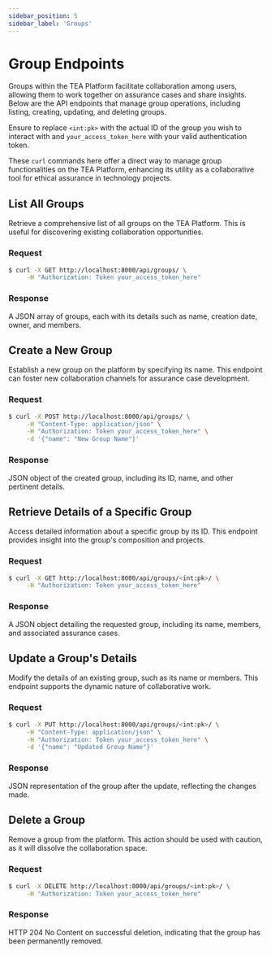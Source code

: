 ```yaml
---
sidebar_position: 5
sidebar_label: 'Groups'
---
```


# Group Endpoints

Groups within the TEA Platform facilitate collaboration among users, allowing them to work together on assurance cases and share insights. Below are the API endpoints that manage group operations, including listing, creating, updating, and deleting groups.

Ensure to replace `<int:pk>` with the actual ID of the group you wish to interact with and `your_access_token_here` with your valid authentication token.

These `curl` commands here offer a direct way to manage group functionalities on the TEA Platform, enhancing its utility as a collaborative tool for ethical assurance in technology projects.

## List All Groups

Retrieve a comprehensive list of all groups on the TEA Platform. This is useful for discovering existing collaboration opportunities.

### Request

```bash
$ curl -X GET http://localhost:8000/api/groups/ \
     -H "Authorization: Token your_access_token_here"
```

### Response

A JSON array of groups, each with its details such as name, creation date, owner, and members.

## Create a New Group

Establish a new group on the platform by specifying its name. This endpoint can foster new collaboration channels for assurance case development.

### Request

```bash
$ curl -X POST http://localhost:8000/api/groups/ \
     -H "Content-Type: application/json" \
     -H "Authorization: Token your_access_token_here" \
     -d '{"name": "New Group Name"}'
```

### Response

JSON object of the created group, including its ID, name, and other pertinent details.

## Retrieve Details of a Specific Group

Access detailed information about a specific group by its ID. This endpoint provides insight into the group's composition and projects.

### Request

```bash
$ curl -X GET http://localhost:8000/api/groups/<int:pk>/ \
     -H "Authorization: Token your_access_token_here"
```

### Response

A JSON object detailing the requested group, including its name, members, and associated assurance cases.

## Update a Group's Details

Modify the details of an existing group, such as its name or members. This endpoint supports the dynamic nature of collaborative work.

### Request

```bash
$ curl -X PUT http://localhost:8000/api/groups/<int:pk>/ \
     -H "Content-Type: application/json" \
     -H "Authorization: Token your_access_token_here" \
     -d '{"name": "Updated Group Name"}'
```

### Response

JSON representation of the group after the update, reflecting the changes made.

## Delete a Group

Remove a group from the platform. This action should be used with caution, as it will dissolve the collaboration space.

### Request

```bash
$ curl -X DELETE http://localhost:8000/api/groups/<int:pk>/ \
     -H "Authorization: Token your_access_token_here"
```

### Response

HTTP 204 No Content on successful deletion, indicating that the group has been permanently removed.
